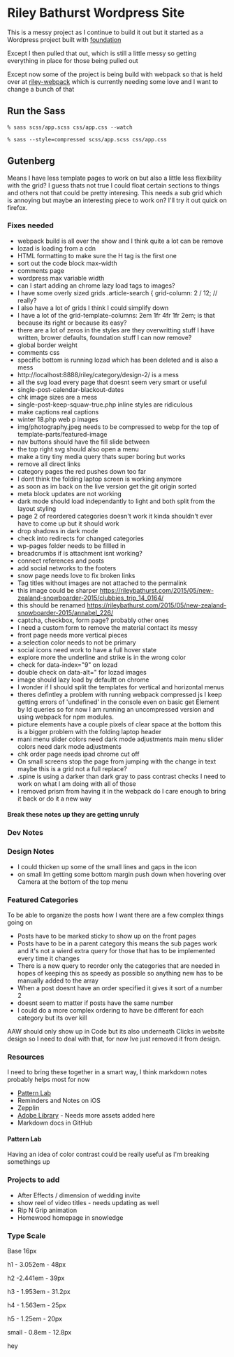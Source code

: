 # Riley Bathurst Wordpress Site

This is a messy project as I continue to build it out but it started as a Wordpress project built with [foundation](https://github.com/zurb/foundation-sites)

Except I then pulled that out, which is still a little messy so getting everything in place for those being pulled out

Except now some of the project is being build with webpack so that is held over at [riley-webpack](https://github.com/rileybathurst/riley-webpack) which is currently needing some love and I want to change a bunch of that

## Run the Sass
```% sass scss/app.scss css/app.css --watch ```

```% sass --style=compressed scss/app.scss css/app.css ```

## Gutenberg
Means I have less template pages to work on but also a little less flexibility with the grid?
I guess thats not true I could float certain sections to things and others not that could be pretty interesing.
This needs a sub grid which is annoying but maybe an interesting piece to work on?
I'll try it out quick on firefox.

### Fixes needed
- webpack build is all over the show and I think quite a lot can be remove
- lozad is loading from a cdn
- HTML formatting to make sure the H tag is the first one
- sort out the code block max-width
- comments page
- wordpress max variable width
- can I start adding an chrome lazy load tags to images?
- I have some overly sized grids .article-search { grid-column: 2 / 12; // really?
- I also have a lot of grids I think I could simplify down
- I have a lot of the grid-template-columns: 2em 1fr 4fr 1fr 2em; is that because its right or because its easy?
- there are a lot of zeros in the styles are they overwritting stuff I have written, brower defaults, foundation stuff I can now remove?
- global border weight
- comments css
- specific bottom is running lozad which has been deleted and is also a mess
- http://localhost:8888/riley/category/design-2/ is a mess
- all the svg load every page that doesnt seem very smart or useful
- single-post-calendar-blackout-dates
- chk image sizes are a mess
- single-post-keep-squaw-true.php inline styles are ridiculous
- make captions real captions
- winter 18.php web p images
- img/photography.jpeg needs to be compressed to webp for the top of template-parts/featured-image
- nav buttons should have the fill slide between
- the top right svg should also open a menu
- make a tiny tiny media query thats super boring but works
- remove all direct links
- category pages the red pushes down too far
- I dont think the folding laptop screen is working anymore
- as soon as im back on the live version get the git origin sorted
- meta block updates are not working
- dark mode should load independantly to light and both split from the layout styling
- page 2 of reordered categories doesn't work it kinda shouldn't ever have to come up but it should work
- drop shadows in dark mode
- check into redirects for changed categories
- wp-pages folder needs to be fillled in
- breadcrumbs if is attachment isnt working?
- connect references and posts
- add social networks to the footers
- snow page needs love to fix broken links
- Tag titles without images are not attached to the permalink
- this image could be sharper https://rileybathurst.com/2015/05/new-zealand-snowboarder-2015/clubbies_trip_14_0164/
- this should be renamed https://rileybathurst.com/2015/05/new-zealand-snowboarder-2015/annabel_226/
- captcha, checkbox, form page? probably other ones
- I need a custom form to remove the material contact its messy
- front page needs more vertical pieces
- a:selection color needs to not be primary
- social icons need work to have a full hover state
- explore more the underline and strike is in the wrong color
- check for data-index="9" on lozad
- double check on data-alt=" for lozad images
- image should lazy load by defaultt on chrome
- I wonder if I should split the templates for vertical and horizontal menus
- theres defintley a problem with running webpack compressed js I keep getting errors of 'undefined' in the console even on basic get Element by Id queries so for now I am running an uncompressed version and using webpack for npm modules.
- picture elements have a couple pixels of clear space at the bottom this is a bigger problem with the folding laptop header
- mani menu slider colors need dark mode adjustments
main menu slider colors need dark mode adjustments
- chk order page needs ipad chrome cut off
- On small screens stop the page from jumping with the change in text maybe this is a grid not a full replace?
- .spine is using a darker than dark gray to pass contrast checks I need to work on what I am doing with all of those
- I removed prism from having it in the webpack do I care enough to bring it back or do it a new way

#### Break these notes up they are getting unruly

### Dev Notes

### Design Notes

- I could thicken up some of the small lines and gaps in the icon
- on small Im getting some bottom margin push down when hovering over Camera at the bottom of the top menu

### Featured Categories

To be able to organize the posts how I want there are a few complex things going on 
- Posts have to be marked sticky to show up on the front pages
- Posts have to be in a parent category this means the sub pages work and it's not a wierd extra query for those that has to be implemented every time it changes
- There is a new query to reorder only the categories that are needed in hopes of keeping this as speedy as possible so anything new has to be manually added to the array
- When a post doesnt have an order specified it gives it sort of a number 2
- doesnt seem to matter if posts have the same number
- I could do a more complex ordering to have be different for each category but its over kill

AAW should only show up in Code but its also underneath Clicks in website design so I need to deal with that, for now Ive just removed it from design.

### Resources

I need to bring these together in a smart way, I think markdown notes probably helps most for now

- [Pattern Lab](https://www.pattern.rileybathurst.com/?p=all)
- Reminders and Notes on iOS
- Zepplin
- [Adobe Library](https://color.adobe.com/mythemes) - Needs more assets added here
- Markdown docs in GitHub

#### Pattern Lab

Having an idea of color contrast could be really useful as I'm breaking somethings up



### Projects to add

- After Effects / dimension of wedding invite
- show reel of video titles - needs updating as well
- Rip N Grip animation
- Homewood homepage in snowledge 



### Type Scale

Base 16px

h1 - 3.052em - 48px

h2 -2.441em - 39px

h3 - 1.953em - 31.2px

h4 - 1.563em - 25px

h5 - 1.25em - 20px

small - 0.8em - 12.8px

hey
